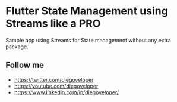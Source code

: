 # Flutter State Management using Streams like a PRO

Sample app using Streams for State management without any extra package.

## Follow me

* https://twitter.com/diegoveloper
* https://youtube.com/diegoveloper
* https://www.linkedin.com/in/diegoveloper/

